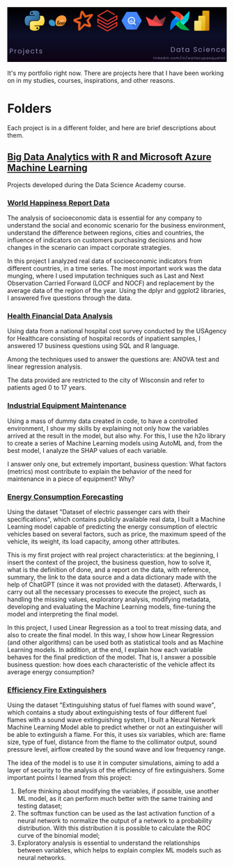 <a href="https://github.com/WallPasq/projects" rel="noreferrer noopener" target="_blank">
  <img src="https://github.com/WallPasq/projects/blob/main/assets/banner.png" alt="Languages ​​and frameworks icons: Python, scikit-learn, Spark, Databricks, BigQuery, Streamlit, Airflow, PowerBI. Projects." rel="noreferrer noopener" target="_blank">
</a>
<p>It's my portfolio right now. There are projects here that I have been working on in my studies, courses, inspirations, and other reasons.</p>

<h1>Folders</h1>
<p>Each project is in a different folder, and here are brief descriptions about them.</p>

<h2>
    <a href="https://www.datascienceacademy.com.br/course/analise-de-dados-com-r">
        Big Data Analytics with R and Microsoft Azure Machine Learning
    </a>
</h2>
<p>Projects developed during the Data Science Academy course.</p>

<h3>
    <a href="https://github.com/WallPasq/projects/tree/83bcd63f7a5875129c2b468defd7c48672d896c8/world_happiness_report_data">
        World Happiness Report Data
    </a>
</h3>
<p>The analysis of socioeconomic data is essential for any company to understand the social and economic scenario for the business environment, understand the difference between regions, cities and countries, the influence of indicators on customers purchasing decisions and how changes in the scenario can impact corporate strategies.</p>
<p>In this project I analyzed real data of socioeconomic indicators from different countries, in a time series. The most important work was the data munging, where I used imputation techniques such as Last and Next Observation Carried Forward (LOCF and NOCF) and replacement by the average data of the region of the year. Using the dplyr and ggplot2 libraries, I answered five questions through the data.</p>

<h3>
    <a href="https://github.com/WallPasq/projects/tree/83bcd63f7a5875129c2b468defd7c48672d896c8/health_financial_data_analysis">
        Health Financial Data Analysis
    </a>
</h3>
<p>Using data from a national hospital cost survey conducted by the USAgency for Healthcare consisting of hospital records of inpatient samples, I answered 17 business questions using SQL and R language.</p>
<p>Among the techniques used to answer the questions are: ANOVA test and linear regression analysis.</p>
<p>The data provided are restricted to the city of Wisconsin and refer to patients aged 0 to 17 years.</p>

<h3>
    <a href="https://github.com/WallPasq/projects/tree/d7ac99fe947d8e7a51aa76e86c072c9b0a800f42/industrial_equipment_maintenance">
        Industrial Equipment Maintenance
    </a>
</h3>
<p>Using a mass of dummy data created in code, to have a controlled environment, I show my skills by explaining not only how the variables arrived at the result in the model, but also why. For this, I use the h2o library to create a series of Machine Learning models using AutoML and, from the best model, I analyze the SHAP values ​​of each variable.</p>
<p>I answer only one, but extremely important, business question: What factors (metrics) most contribute to explain the behavior of the need for maintenance in a piece of equipment? Why?</p>

<h3>
    <a href="https://github.com/WallPasq/projects/tree/d356c5f54415b11a4f825a871b99af6607684898/energy_consumption_forecasting">
        Energy Consumption Forecasting
    </a>
</h3>
<p>Using the dataset "Dataset of electric passenger cars with their specifications", which contains publicly available real data, I built a Machine Learning model capable of predicting the energy consumption of electric vehicles based on several factors, such as price, the maximum speed of the vehicle, its weight, its load capacity, among other attributes.</p>
<p>This is my first project with real project characteristics: at the beginning, I insert the context of the project, the business question, how to solve it, what is the definition of done, and a report on the data, with reference, summary, the link to the data source and a data dictionary made with the help of ChatGPT (since it was not provided with the dataset). Afterwards, I carry out all the necessary processes to execute the project, such as handling the missing values, exploratory analysis, modifying metadata, developing and evaluating the Machine Learning models, fine-tuning the model and interpreting the final model.</p>
<p>In this project, I used Linear Regression as a tool to treat missing data, and also to create the final model. In this way, I show how Linear Regression (and other algorithms) can be used both as statistical tools and as Machine Learning models. In addition, at the end, I explain how each variable behaves for the final prediction of the model. That is, I answer a possible business question: how does each characteristic of the vehicle affect its average energy consumption?</p>

<h3>
    <a href="https://github.com/WallPasq/projects/tree/625fe48581daff99ab5c0f3f9ec8e864239a3970/efficiency_fire_extinguishers">
        Efficiency Fire Extinguishers
    </a>
</h3>
<p>Using the dataset "Extinguishing status of fuel flames with sound wave", which contains a study about extinguishing tests of four different fuel flames with a sound wave extinguishing system, I built a Neural Network Machine Learning Model able to predict whether or not an extinguisher will be able to extinguish a flame. For this, it uses six variables, which are: flame size, type of fuel, distance from the flame to the collimator output, sound pressure level, airflow created by the sound wave and low frequency range.</p>
<p>The idea of the model is to use it in computer simulations, aiming to add a layer of security to the analysis of the efficiency of fire extinguishers. Some important points I learned from this project:</p>
<ol>
  <li>Before thinking about modifying the variables, if possible, use another ML model, as it can perform much better with the same training and testing dataset;</li>
  <li>The softmax function can be used as the last activation function of a neural network to normalize the output of a network to a probability distribution. With this distribution it is possible to calculate the ROC curve of the binomial model;</li>
  <li>Exploratory analysis is essential to understand the relationships between variables, which helps to explain complex ML models such as neural networks.</li>
</ol>
